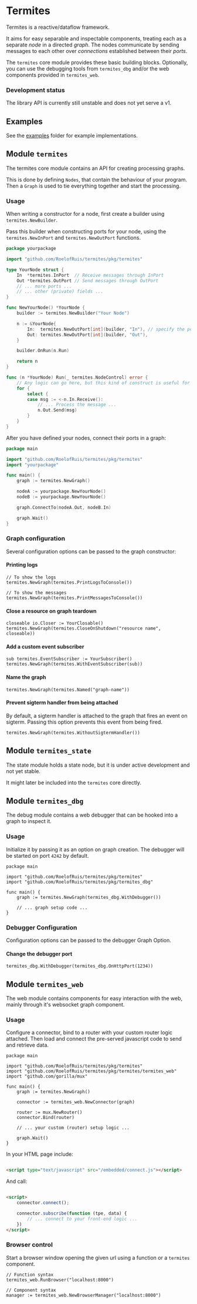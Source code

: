 # Termites

Termites is a reactive/dataflow framework.

It aims for easy separable and inspectable components, treating each as a separate *node* in a directed *graph*. The
nodes communicate by sending messages to each other over *connections* established between their *ports*.

The `termites` core module provides these basic building blocks. Optionally, you can use the debugging tools from `termites_dbg` and/or the web components provided in `termites_web`.

### Development status
The library API is currently still unstable and does not yet serve a v1.

## Examples

See the [examples](termites/examples) folder for example implementations.

## Module `termites`

The termites core module contains an API for creating processing graphs.

This is done by defining `Nodes`, that contain the behaviour of your program. Then a `Graph` is used to tie everything
together and start the processing.

### Usage

When writing a constructor for a node, first create a builder using `termites.NewBuilder`. 

Pass this builder when constructing ports for your node, using the `termites.NewInPort` and `termites.NewOutPort` functions.

```go
package yourpackage

import "github.com/RoelofRuis/termites/pkg/termites"

type YourNode struct {
	In  *termites.InPort  // Receive messages through InPort
	Out *termites.OutPort // Send messages through OutPort
	// ... more ports ...
	// ... other (private) fields ...
}

func NewYourNode() *YourNode {
	builder := termites.NewBuilder("Your Node")

	n := &YourNode{
		In:  termites.NewOutPort[int](builder, "In"), // specify the port message type
		Out: termites.NewOutPort[int](builder, "Out"),
	}

	builder.OnRun(n.Run)

	return n
}

func (n *YourNode) Run(_ termites.NodeControl) error {
	// Any logic can go here, but this kind of construct is useful for streaming processing
	for {
		select {
		case msg := <-n.In.Receive():
			// ... Process the message ...
			n.Out.Send(msg)
		}
	}
}
```

After you have defined your nodes, connect their ports in a graph:

```go
package main

import "github.com/RoelofRuis/termites/pkg/termites"
import "yourpackage"

func main() {
	graph := termites.NewGraph()

	nodeA := yourpackage.NewYourNode()
	nodeB := yourpackage.NewYourNode()

	graph.ConnectTo(nodeA.Out, nodeB.In)

	graph.Wait()
}
```

### Graph configuration

Several configuration options can be passed to the graph constructor:

#### Printing logs

```golang
// To show the logs
termites.NewGraph(termites.PrintLogsToConsole())

// To show the messages
termites.NewGraph(termites.PrintMessagesToConsole())
```

#### Close a resource on graph teardown

```golang
closeable io.Closer := YourClosable()
termites.NewGraph(termites.CloseOnShutdown("resource name", closeable))
```

#### Add a custom event subscriber

```golang
sub termites.EventSubscriber := YourSubscriber()
termites.NewGraph(termites.WithEventSubscriber(sub))
```

#### Name the graph

```golang
termites.NewGraph(termites.Named("graph-name"))
```

#### Prevent sigterm handler from being attached

By default, a sigterm handler is attached to the graph that fires an event on sigterm. Passing this option prevents this
event from being fired.

```golang
termites.NewGraph(termites.WithoutSigtermHandler())
```

## Module `termites_state`

The state module holds a state node, but it is under active development and not yet stable.

It might later be included into the `termites` core directly.

## Module `termites_dbg`

The debug module contains a web debugger that can be hooked into a graph to inspect it.

### Usage

Initialize it by passing it as an option on graph creation. The debugger will be started on port `4242` by default.

```golang
package main

import "github.com/RoelofRuis/termites/pkg/termites"
import "github.com/RoelofRuis/termites/pkg/termites_dbg"

func main() {
	graph := termites.NewGraph(termites_dbg.WithDebugger())

	// ... graph setup code ...
}
```

### Debugger Configuration

Configuration options can be passed to the debugger Graph Option.

#### Change the debugger port

```golang
termites_dbg.WithDebugger(termites_dbg.OnHttpPort(1234))
```

## Module `termites_web`

The web module contains components for easy interaction with the web, mainly through it's websocket graph component.

### Usage

Configure a connector, bind to a router with your custom router logic attached. Then load and connect the pre-served
javascript code to send and retrieve data.

```golang
package main

import "github.com/RoelofRuis/termites/pkg/termites"
import "github.com/RoelofRuis/termites/pkg/termites/termites_web"
import "github.com/gorilla/mux"

func main() {
	graph := termites.NewGraph()

	connector := termites_web.NewConnector(graph)

	router := mux.NewRouter()
	connector.Bind(router)

	// ... your custom (router) setup logic ...

	graph.Wait()
}
```

In your HTML page include:

```html

<script type="text/javascript" src="/embedded/connect.js"></script>
```

And call:

```html

<script>
    connector.connect();

    connector.subscribe(function (tpe, data) {
        // ... connect to your front-end logic ...
    })
</script>
```

### Browser control

Start a browser window opening the given url using a function or a `termites` component.

```golang
// Function syntax
termites_web.RunBrowser("localhost:8000")

// Component syntax
manager := termites_web.NewBrowserManager("localhost:8000")
```
